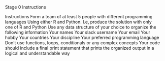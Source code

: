 Stage 0 Instructions

Instructions
Form a team of at least 5 people with different programming languages
Using either R and Python. I.e, produce the solution with only one of R and Python
Use any data structure of your choice to organize the following information
Your names
Your slack username
Your email
Your hobby
Your countries
Your discipline
Your preferred programming language
Don’t use functions, loops, conditionals or any complex concepts
Your code should include a final print statement that prints the organized output in a logical and understandable way
